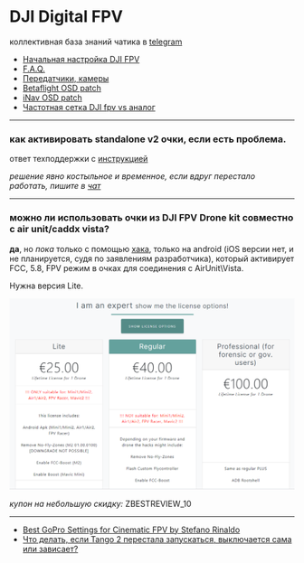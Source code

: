 
# DJI Digital FPV
коллективная база знаний чатика в [telegram](https://t.me/djifpvrus)

* [Начальная настройка DJI FPV](https://djifpv.ru/first-steps/)
* [F.A.Q.](https://djifpv.ru/FAQ/)
* [Передатчики, камеры](https://djifpv.ru/unit-vs-vista/)
* [Betaflight OSD patch](https://djifpv.ru/osd-patch/)
* [iNav OSD patch](https://djifpv.ru/inav-osd-patch/)
* [Частотная сетка DJI fpv vs аналог](https://djifpv.ru/freq/)

---
### как активировать standalone v2 очки, если есть проблема. 

ответ техподдержки с [инструкцией](https://docs.google.com/document/d/1T6fUOv4TjPwUuy8nDpnhJME348c4_WQYBkIPcGWFmtA/edit?usp=sharing)

*решение явно костыльное и временное, если вдруг перестало работать, пишите в [чат](https://t.me/djifpvrus)*

---
### можно ли использовать очки из DJI FPV Drone kit совместно с air unit/caddx vista?

**да**, но *пока* только с помощью [хака](https://drone-hacks.com), только на android (iOS версии нет, и не планируется, судя по заявлениям разработчика), который активирует FCC, 5.8, FPV режим в очках для соединения с AirUnit\Vista. 

Нужна версия Lite. 

![lite](/pics/lite.png?raw=true)

*купон на небольшую скидку:* ZBESTREVIEW_10

----
- [Best GoPro Settings for Cinematic FPV by Stefano Rinaldo](https://filmfpv.com/best-gopro-settings-stabilization-for-cinematic-fpv/)
- [Что делать, если Tango 2 перестала запускаться, выключается сама или зависает?](https://djifpv.ru/tango-trouble/)
